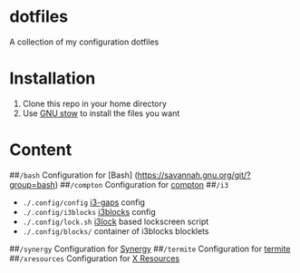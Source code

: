 # dotfiles
A collection of my configuration dotfiles
# Installation
1. Clone this repo in your home directory
2. Use [GNU stow](http://www.gnu.org/software/stow/) to install the files you want

# Content
##`/bash`
Configuration for [Bash] (https://savannah.gnu.org/git/?group=bash)
##`/compton`
Configuration for [compton](https://github.com/chjj/compton)
##`/i3`
* `./.config/config` [i3-gaps](https://github.com/Airblader/i3) config
* `./.config/i3blocks` [i3blocks](https://github.com/vivien/i3blocks) config
* `./.config/lock.sh` [i3lock](https://github.com/i3/i3lock) based lockscreen script
* `./.config/blocks/` container of i3blocks blocklets

##`/synergy`
Configuration for [Synergy](http://symless.com/synergy/)
##`/termite`
Configuration for [termite](https://github.com/thestinger/termite)
##`/xresources`
Configuration for [X Resources](https://wiki.archlinux.org/index.php/X_resources)
